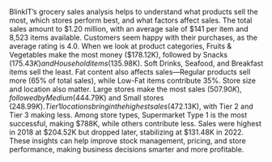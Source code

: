 BlinkIT’s grocery sales analysis helps to understand what products sell the most, which stores perform best, and what factors affect sales. The total sales amount to $1.20 million, with an average sale of $141 per item and 8,523 items available. Customers seem happy with their purchases, as the average rating is 4.0.
When we look at product categories, Fruits & Vegetables make the most money ($178.12K), followed by Snacks ($175.43K) and Household items ($135.98K). Soft Drinks, Seafood, and Breakfast items sell the least. Fat content also affects sales—Regular products sell more (65% of total sales), while Low-Fat items contribute 35%.
Store size and location also matter. Large stores make the most sales ($507.90K), followed by Medium ($444.79K) and Small stores ($248.99K). Tier 1 locations bring in the highest sales ($472.13K), with Tier 2 and Tier 3 making less. Among store types, Supermarket Type 1 is the most successful, making $788K, while others contribute less.
Sales were highest in 2018 at $204.52K but dropped later, stabilizing at $131.48K in 2022. These insights can help improve stock management, pricing, and store performance, making business decisions smarter and more profitable.
